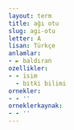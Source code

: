 ```yaml
---
layout: term
title: ağı otu
slug: agi-otu
letter: A
lisan: Türkçe
anlamlar:
- ► baldıran
ozellikler:
- - isim
  - bitki bilimi
ornekler:
- - ''
orneklerkaynak:
- - ''
---
```

